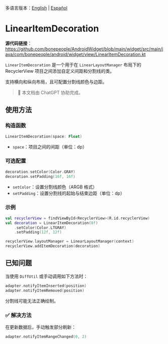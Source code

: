 多语言版本：[English](./README.md) | [Español](./README.es-ES.md)

# LinearItemDecoration

**源代码链接**：https://github.com/bonepeople/AndroidWidget/blob/main/widget/src/main/java/com/bonepeople/android/widget/view/LinearItemDecoration.kt

`LinearItemDecoration` 是一个用于在 `LinearLayoutManager` 布局下的 RecyclerView 项目之间添加自定义间距和分割线的类。

支持横向和纵向布局，且可配置分割线颜色与边距。

> 📄 本文档由 ChatGPT 协助完成。

## 使用方法

### 构造函数

```kotlin
LinearItemDecoration(space: Float)
```

- `space`：项目之间的间距（单位：dp）

### 可选配置

```kotlin
decoration.setColor(Color.GRAY)
decoration.setPadding(16f, 16f)
```

- `setColor`：设置分割线颜色（ARGB 格式）
- `setPadding`：设置分割线的起始与结束边距（单位：dp）

### 示例

```kotlin
val recyclerView = findViewById<RecyclerView>(R.id.recyclerView)
val decoration = LinearItemDecoration(8f)
    .setColor(Color.LTGRAY)
    .setPadding(12f, 12f)

recyclerView.layoutManager = LinearLayoutManager(context)
recyclerView.addItemDecoration(decoration)
```

## 已知问题

当使用 `DiffUtil` 或手动调用如下方法时：

```kotlin
adapter.notifyItemInserted(position)
adapter.notifyItemRemoved(position)
```

分割线可能无法正确绘制。

### ✅ 解决方法

在更新数据后，手动触发部分刷新：

```kotlin
adapter.notifyItemRangeChanged(0, 2)
```